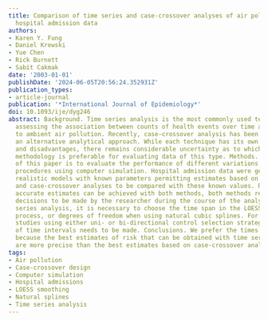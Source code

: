 ```yaml
---
title: Comparison of time series and case-crossover analyses of air pollution and
  hospital admission data
authors:
- Karen Y. Fung
- Daniel Krewski
- Yue Chen
- Rick Burnett
- Sabit Cakmak
date: '2003-01-01'
publishDate: '2024-06-05T20:56:24.352931Z'
publication_types:
- article-journal
publication: '*International Journal of Epidemiology*'
doi: 10.1093/ije/dyg246
abstract: Background. Time series analysis is the most commonly used technique for
  assessing the association between counts of health events over time and exposure
  to ambient air pollution. Recently, case-crossover analysis has been proposed as
  an alternative analytical approach. While each technique has its own advantages
  and disadvantages, there remains considerable uncertainty as to which statistical
  methodology is preferable for evaluating data of this type. Methods. The objective
  of this paper is to evaluate the performance of different variations of these two
  procedures using computer simulation. Hospital admission data were generated under
  realistic models with known parameters permitting estimates based on time series
  and case-crossover analyses to be compared with these known values. Results. While
  accurate estimates can be achieved with both methods, both methods require some
  decisions to be made by the researcher during the course of the analysis. With time
  series analysis, it is necessary to choose the time span in the LOESS smoothing
  process, or degrees of freedom when using natural cubic splines. For case-crossover
  studies using either uni- or bi-directional control selection strategies, the choice
  of time intervals needs to be made. Conclusions. We prefer the times series approach
  because the best estimates of risk that can be obtained with time series analysis
  are more precise than the best estimates based on case-crossover analysis.
tags:
- Air pollution
- Case-crossover design
- Computer simulation
- Hospital admissions
- LOESS smoothing
- Natural splines
- Time series analysis
---
```


